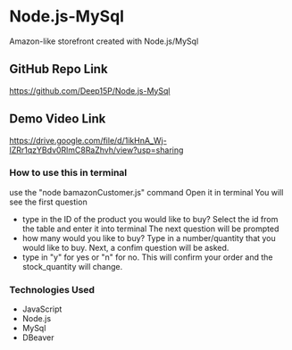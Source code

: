 # Node.js-MySql
Amazon-like storefront created with Node.js/MySql

## GitHub Repo Link
https://github.com/Deep15P/Node.js-MySql

## Demo Video Link 
https://drive.google.com/file/d/1ikHnA_Wj-IZRr1qzYBdv0RlmC8RaZhvh/view?usp=sharing

### How to use this in terminal 
use the "node bamazonCustomer.js" command
Open it in terminal 
You will see the first question 
* type in the ID of the product you would like to buy?
Select the id from the table and enter it into terminal
The next question will be prompted 
* how many would you like to buy?
Type in a number/quantity that you would like to buy.
Next, a confim question will be asked. 
* type in "y" for yes or "n" for no. 
This will confirm your order and the stock_quantity will change. 

### Technologies Used
* JavaScript
* Node.js
* MySql
* DBeaver

